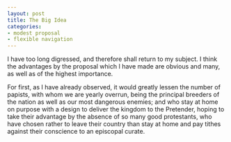 ```yaml
---
layout: post
title: The Big Idea
categories:
- modest proposal
- flexible navigation
---
```


I have too long digressed, and therefore shall return to my subject. I think the advantages by the proposal which I have made are obvious and many, as well as of the highest importance.

For first, as I have already observed, it would greatly lessen the number of papists, with whom we are yearly overrun, being the principal breeders of the nation as well as our most dangerous enemies; and who stay at home on purpose with a design to deliver the kingdom to the Pretender, hoping to take their advantage by the absence of so many good protestants, who have chosen rather to leave their country than stay at home and pay tithes against their conscience to an episcopal curate.